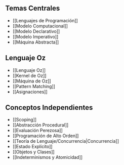 ## Temas Centrales

- [[Lenguajes de Programación]]
- [[Modelo Computacional]]
- [[Modelo Declarativo]]
- [[Modelo Imperativo]]
- [[Máquina Abstracta]]

## Lenguaje Oz

- [[Lenguaje Oz]]
- [[Kernel de Oz]]
- [[Máquina de Oz]]
- [[Pattern Matching]]
- [[Asignaciones]]

## Conceptos Independientes

- [[Scoping]]
- [[Abstracción Procedural]]
- [[Evaluación Perezosa]]
- [[Programación de Alto Orden]]
- [[Teoría de Lenguaje/Concurrencia|Concurrencia]]
- [[Estado Explícito]]
- [[Objetos y Clases]]
- [[Indeterminismos y Atomicidad]]
